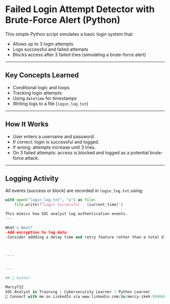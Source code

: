 # Failed Login Attempt Detector with Brute-Force Alert (Python)

This simple Python script simulates a basic login system that:
- Allows up to 3 login attempts
- Logs successful and failed attempts
- Blocks access after 3 failed tries (simulating a brute-force alert)

---

## Key Concepts Learned

- Conditional logic and loops
- Tracking login attempts
- Using `datetime` for timestamps
- Writing logs to a file (`login_log.txt`)

---

## How It Works

- User enters a username and password.
- If correct: login is successful and logged.
- If wrong: attempts increase until 3 tries.
- On 3 failed attempts: access is blocked and logged as a potential brute-force attack.

---

## Logging Activity

All events (success or block) are recorded in `login_log.txt` using:
```python
with open("login_log.txt", "a") as file:
    file.write(f"Login Successful - {current_time}")

This mimics how SOC analyst log authentication events.
---

What's Next?
-Add encryption to log data
-Consider addding a delay time and retry feature rather than a total blockout.
 


----


---

## 🙌 Author

Mercy712 
SOC Analyst in Training | Cybersecurity Learner | Python Learner  
📍 Connect with me on LinkedIn via www.linkedin.com/in/mercy-ikeh-8946482aa 

